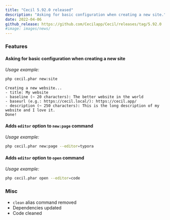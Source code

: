 ```yaml
---
title: "Cecil 5.92.0 released"
description: "Asking for basic configuration when creating a new site."
date: 2022-04-06
github_release: https://github.com/Cecilapp/Cecil/releases/tag/5.92.0
#image: images/news/
---
```

### Features

#### Asking for basic configuration when creating a new site

_Usage example:_

```bash
php cecil.phar new:site
```

```plaintext
Creating a new website...
- title: My website
- baseline (~ 20 characters): The better website in the world
- baseurl (e.g.: https://cecil.local/): https://cecil.app/
- description (~ 250 characters): This is the long description of my website and I love it.
Done!
```

#### Adds `editor` option to `new:page` command

_Usage example:_

```bash
php cecil.phar new:page --editor=typora
```

#### Adds `editor` option to `open` command

*Usage example:*

```bash
php cecil.phar open --editor=code
```

### Misc

- `clean` alias command removed
- Dependencies updated
- Code cleaned
